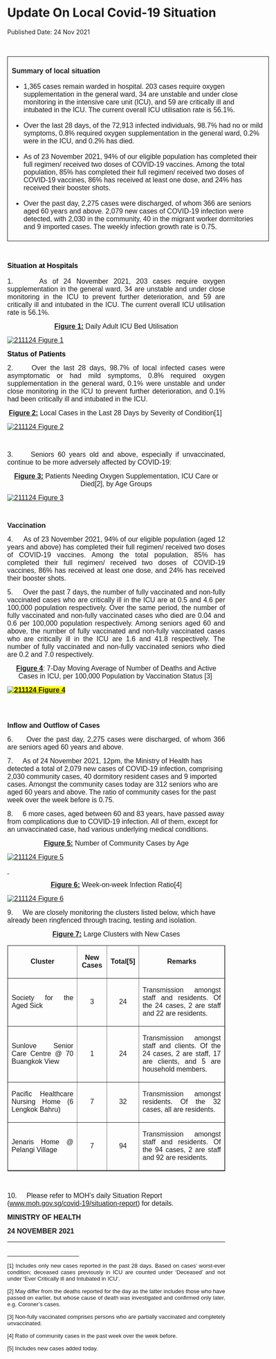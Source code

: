 <html>
    <meta http-equiv="Content-Type" content="text/html; charset=utf-8"/>
    <meta charset="utf-8"/>
    <title>Update On Local Covid-19 Situation</title>
    <body><h1>Update On Local Covid-19 Situation</h1>
    <p>Published Date: 24 Nov 2021</p> <div style="text-align: justify;"> <p align="center" style="margin-left: 0in; text-align: center;"><span style="font-family: Arial; font-size: 16px;">&nbsp;</span></p> <table border="1" cellspacing="0" cellpadding="0" width="605" style="width: 454pt; border: none;"> <tbody><tr> <td width="605" valign="top" style="width: 454pt; padding: 5.75pt 0.1in; border-style: solid; border-width: 1pt; text-align: left;"> <p style="text-align: justify;"><span style="font-family: Arial; font-size: 16px;"><strong>Summary of local situation </strong></span></p> <p style="text-align: justify;"><span style="font-family: Arial; font-size: 16px;"></span></p> <ul style="list-style-type: disc;"><li><span style="font-family: Arial; font-size: 16px;">1,365 cases remain warded in hospital. 203 cases require oxygen supplementation in the general ward, 34 are unstable and under close monitoring in the intensive care unit (ICU), and 59 are critically ill and intubated in the ICU. The current overall ICU utilisation rate is 56.1%. </span><p><span style="font-family: Arial; font-size: 16px;"></span></p></li><li><span style="font-family: Arial; font-size: 16px;">Over the last 28 days, of the 72,913 infected individuals, 98.7% had no or mild symptoms, 0.8% required oxygen supplementation in the general ward, 0.2% were in the ICU, and 0.2% has died. </span><p><span style="font-family: Arial; font-size: 16px;"></span></p></li><li><span style="font-family: Arial; font-size: 16px;">As of 23 November 2021, 94% of our eligible population has completed their full regimen/ received two doses of COVID-19 vaccines. Among the total population, 85% has completed their full regimen/ received two doses of COVID-19 vaccines, 86% has received at least one dose, and 24% has received their booster shots. </span><p><span style="font-family: Arial; font-size: 16px;"></span></p></li><li><span style="font-family: Arial; font-size: 16px;">Over the past day, </span><span style="font-family: Arial; font-size: 16px;">2,275 cases were discharged, of whom 366 are seniors aged 60 years and above. 2,079 new cases of COVID-19 infection were detected, with 2,030 in the community, 40 in the migrant worker dormitories and 9 imported cases. The weekly infection growth rate is 0.75. </span></li></ul> </td> </tr> </tbody></table> <p><span style="font-family: Arial; font-size: 16px;"><strong>&nbsp;</strong></span></p> <h2 style="margin-top: 0in; text-align: justify;"><strong style="font-family: Arial; font-size: 16px;"><span style="color: windowtext;">Situation at Hospitals</span></strong><br></h2> <p><span style="font-family: Arial; font-size: 16px;"><span><span>1.&nbsp; &nbsp; &nbsp;</span></span></span><span style="font-family: Arial; font-size: 16px;">As of 24 November 2021, 203 cases require oxygen supplementation in the general ward, 34 are unstable and under close monitoring in the ICU to prevent further deterioration, and 59 are critically ill and intubated in the ICU. The current overall ICU utilisation rate is 56.1%.</span></p><p style="text-align: center;"><span style="font-family: Arial; font-size: 16px;"><strong><u>Figure 1:</u></strong></span><span style="font-family: Arial; font-size: 16px;"> Daily Adult ICU Bed Utilisation</span><br></p><p><p><span style="font-family: Arial; font-size: 16px;"><a href="/images/librariesprovider5/covid-19-chart-(pr)/211124-figure-1.png?sfvrsn=696fedff_0"><img src="/images/librariesprovider5/covid-19-chart-(pr)/211124-figure-1.png?sfvrsn=696fedff_0" data-displaymode="Original" alt="211124 Figure 1" title="211124 Figure 1" data-openoriginalimageonclick="true"></a></span></p><p><strong style="font-family: Arial; font-size: 16px;"><span style="color: windowtext;">Status of Patients</span></strong><br></p><p><span style="font-family: Arial; font-size: 16px;"><span><span>2.&nbsp; &nbsp; &nbsp;</span></span></span><span style="font-family: Arial; font-size: 16px;">Over the last 28 days, 98.7% of local infected cases were asymptomatic or had mild symptoms, 0.8% required oxygen supplementation in the general ward, 0.1% were unstable and under close monitoring in the ICU to prevent further deterioration</span><span style="font-family: Arial; font-size: 16px;">, </span><span style="font-family: Arial; font-size: 16px;">and 0.1% had been critically ill and intubated in the ICU.</span></p><p style="text-align: center;"><span style="font-family: Arial; font-size: 16px;"><strong><u>Figure 2:</u></strong></span><span style="font-family: Arial; font-size: 16px;"> Local Cases in the Last 28 Days by Severity of Condition[1]</span><span style="font-family: Arial; font-size: 16px;">&nbsp;</span><br></p></p><p><p><span style="font-family: Arial; font-size: 16px;"><a href="/images/librariesprovider5/covid-19-chart-(pr)/211124-figure-2.png?sfvrsn=d39b8464_0"><img src="/images/librariesprovider5/covid-19-chart-(pr)/211124-figure-2.png?sfvrsn=d39b8464_0" data-displaymode="Original" alt="211124 Figure 2" title="211124 Figure 2" data-openoriginalimageonclick="true"></a></span></p><p><span style="font-family: Arial; font-size: 16px;"><span>&nbsp;</span></span></p><p><span style="font-family: Arial; font-size: 16px;">3.&nbsp; &nbsp; &nbsp;</span><span style="font-family: Arial; font-size: 16px;">Seniors 60 years old and above, especially if unvaccinated, continue to be more adversely affected by COVID-19:</span></p><p style="text-align: center;"><span style="font-family: Arial; font-size: 16px;"><strong><u>Figure 3:</u></strong></span><span style="font-family: Arial; font-size: 16px;"> Patients Needing Oxygen Supplementation, ICU Care or Died[2]</span><span style="font-family: Arial; font-size: 16px;">, by Age Groups</span><br></p></p><p><p><span style="font-family: Arial; font-size: 16px;"><a href="/images/librariesprovider5/covid-19-chart-(pr)/211124-figure-3.png?sfvrsn=2fd33936_0"><img src="/images/librariesprovider5/covid-19-chart-(pr)/211124-figure-3.png?sfvrsn=2fd33936_0" data-displaymode="Original" alt="211124 Figure 3" title="211124 Figure 3" data-openoriginalimageonclick="true"></a></span></p><p><span style="font-family: Arial; font-size: 16px;"><span>&nbsp;</span></span></p><p><strong style="font-family: Arial; font-size: 16px;">Vaccination</strong><br></p><p><span style="font-family: Arial; font-size: 16px;"><span><span>4.&nbsp; &nbsp; &nbsp;</span></span></span><span style="font-family: Arial; font-size: 16px;">As of 23 November 2021, 94% of our eligible population (aged 12 years and above) has completed their full regimen/ received two doses of COVID-19 vaccines. Among the total population, 85% has completed their full regimen/ received two doses of COVID-19 vaccines, 86% has received at least one dose, and 24% has received their booster shots.</span></p></p><p><p><span style="font-family: Arial; font-size: 16px;"><span>5.&nbsp; &nbsp; &nbsp;</span></span><span style="font-family: Arial; font-size: 16px;">Over the past 7 days, the number of fully vaccinated and non-fully vaccinated cases who are critically ill in the ICU are at 0.5 and 4.6 per 100,000 population respectively. Over the same period, the number of fully vaccinated and non-fully vaccinated cases who died are 0.04 and 0.6 per 100,000 population respectively. Among seniors aged 60 and above, the number of fully vaccinated and non-fully vaccinated cases who are critically ill in the ICU are 1.6 and 41.8 respectively. The number of fully vaccinated and non-fully vaccinated seniors who died are 0.2 and 7.0 respectively.</span></p></p><p align="center" style="text-align: center;"><span style="font-family: Arial; font-size: 16px;"><strong><u>Figure 4</u></strong></span><span style="font-family: Arial; font-size: 16px;">: 7-Day Moving Average of Number of Deaths and Active Cases in ICU, per 100,000 Population by Vaccination Status [3]</span><span style="font-family: Arial; font-size: 16px;">&nbsp;</span><br></p> <p align="center" style="text-align: center;"><span style="font-family: Arial; font-size: 16px;"><span> </span></span></p> <p style="text-align: justify;"><span style="font-family: Arial; font-size: 16px;"><span><strong><u><span style="background: yellow;"><span style="text-decoration: none;"><a href="/images/librariesprovider5/covid-19-chart-(pr)/211124-figure-4.png?sfvrsn=d1b0be5b_0"><img src="/images/librariesprovider5/covid-19-chart-(pr)/211124-figure-4.png?sfvrsn=d1b0be5b_0" data-displaymode="Original" alt="211124 Figure 4" title="211124 Figure 4" data-openoriginalimageonclick="true"></a></span></span></u></strong></span></span></p> </div><p style="text-align: justify;"><span style="font-family: Arial; font-size: 16px;"> <br clear="all"> <br clear="all">  </span></p><p style="margin-bottom: 8pt; text-align: justify;"><strong style="font-family: Arial; font-size: 16px;">Inflow and Outflow of Cases</strong><br></p> <p style="margin-left: 0in; text-align: justify;"><span style="font-family: Arial; font-size: 16px;"><span>6.&nbsp; &nbsp; &nbsp;</span></span><span style="font-family: Arial; font-size: 16px;">Over the past day, 2,275 cases were discharged, of whom 366 are seniors aged 60 years and above.</span></p><p style="text-align: justify;"><p><span style="font-family: Arial; font-size: 16px;"><span>7.&nbsp; &nbsp; &nbsp;</span></span><span style="font-family: Arial; font-size: 16px;">As of 24 November 2021, 12pm, the Ministry of Health has detected a total of 2,079 new cases of COVID-19 infection, comprising 2,030 community cases, 40 dormitory resident cases and 9 imported cases. Amongst the community cases today are 312 seniors who are aged 60 years and above. The ratio of community cases for the past week over the week before is 0.75.</span></p></p><p style="text-align: justify;"><p><span style="font-family: Arial; font-size: 16px;"><span>8.&nbsp; &nbsp; &nbsp;</span></span><span style="font-family: Arial; font-size: 16px;">6 </span><span style="font-family: Arial; font-size: 16px;">more cases, aged between 60 and 83 years, have passed away from complications due to COVID-19 infection. All of them, except for an unvaccinated case, had various underlying medical conditions.</span></p><p style="text-align: center;"><span style="font-family: Arial; font-size: 16px;"><strong><u>Figure 5:</u></strong></span><span style="font-family: Arial; font-size: 16px;"> Number of Community Cases by Age</span><br></p></p><p style="text-align: justify;"><p><span style="font-family: Arial; font-size: 16px;"><a href="/images/librariesprovider5/covid-19-chart-(pr)/211124-figure-5.png?sfvrsn=e1aa59d5_0"><img src="/images/librariesprovider5/covid-19-chart-(pr)/211124-figure-5.png?sfvrsn=e1aa59d5_0" data-displaymode="Original" alt="211124 Figure 5" title="211124 Figure 5" data-openoriginalimageonclick="true"></a></span></p><p><span style="font-family: Arial; font-size: 16px;"><span><strong><u><span style="text-decoration: none;">&nbsp;</span></u></strong></span></span></p><p style="text-align: center;"><span style="font-family: Arial; font-size: 16px;"><strong><u>Figure 6:</u></strong></span><span style="font-family: Arial; font-size: 16px;"> Week-on-week Infection Ratio[4]</span><br></p><p><span style="font-family: Arial; font-size: 16px;"><a href="/images/librariesprovider5/covid-19-chart-(pr)/211124-figure-6.png?sfvrsn=b69424_0"><img src="/images/librariesprovider5/covid-19-chart-(pr)/211124-figure-6.png?sfvrsn=b69424_0" data-displaymode="Original" alt="211124 Figure 6" title="211124 Figure 6" data-openoriginalimageonclick="true"></a></span></p><p><span style="font-family: Arial; font-size: 16px;"><span>9.&nbsp; &nbsp; &nbsp;</span></span><span style="font-family: Arial; font-size: 16px;">We are closely monitoring the clusters listed below, which have already been ringfenced through tracing, testing and isolation.</span></p><p style="text-align: center;"><span style="font-family: Arial; font-size: 16px;"><strong><u>Figure 7:</u></strong></span><span style="font-family: Arial; font-size: 16px;"> Large Clusters with New Cases</span><br></p></p><table border="1" cellspacing="0" cellpadding="0" width="606"> <thead> <tr> <td width="215" style="text-align: justify;"> <p align="center"><span style="font-size: 16px; font-family: Arial;"><strong>Cluster</strong></span></p> </td> <td width="58" style="text-align: justify;"> <p align="center"><span style="font-size: 16px; font-family: Arial;"><strong>New Cases</strong></span></p> </td> <td width="57" style="text-align: justify;"> <p align="center"><span style="font-size: 16px; font-family: Arial;"><strong>Total[5]</strong></span></p> </td> <td width="276" style="text-align: justify;"> <p align="center"><span style="font-size: 16px; font-family: Arial;"><strong>Remarks</strong></span></p> </td> </tr> </thead> <tbody><tr> <td width="215" style="text-align: justify;"> <p><span style="font-size: 16px; font-family: Arial;">Society for the Aged Sick</span></p> </td> <td width="58" style="text-align: justify;"> <p align="center"><span style="font-size: 16px; font-family: Arial;">3</span></p> </td> <td width="57" style="text-align: justify;"> <p align="center"><span style="font-size: 16px; font-family: Arial;">24</span></p> </td> <td width="276" style="text-align: justify;"> <p><span style="font-size: 16px; font-family: Arial;">Transmission amongst staff and residents. Of the 24 cases, 2 are staff and 22 are residents.</span></p> </td> </tr> <tr> <td width="215" style="text-align: justify;"> <p><span style="font-size: 16px; font-family: Arial;">Sunlove Senior Care Centre @ 70 Buangkok View</span></p> </td> <td width="58" style="text-align: justify;"> <p align="center"><span style="font-size: 16px; font-family: Arial;">1</span></p> </td> <td width="57" style="text-align: justify;"> <p align="center"><span style="font-size: 16px; font-family: Arial;">24</span></p> </td> <td width="276" style="text-align: justify;"> <p><span style="font-size: 16px; font-family: Arial;">Transmission amongst staff and clients. Of the 24 cases, 2 are staff, 17 are clients, and 5 are household members.</span></p> </td> </tr> <tr> <td width="215" style="text-align: justify;"> <p><span style="font-size: 16px; font-family: Arial;">Pacific Healthcare Nursing Home (6 Lengkok Bahru) </span></p> </td> <td width="58" style="text-align: justify;"> <p align="center"><span style="font-size: 16px; font-family: Arial;">7</span></p> </td> <td width="57" style="text-align: justify;"> <p align="center"><span style="font-size: 16px; font-family: Arial;">32</span></p> </td> <td width="276" style="text-align: justify;"> <p><span style="font-size: 16px; font-family: Arial;">Transmission amongst residents. Of the 32 cases, all are residents. </span></p> </td> </tr> <tr> <td width="215" style="text-align: justify;"> <p><span style="font-size: 16px; font-family: Arial;">Jenaris Home @ Pelangi Village</span></p> </td> <td width="58" style="text-align: justify;"> <p align="center"><span style="font-size: 16px; font-family: Arial;">7</span></p> </td> <td width="57" style="text-align: justify;"> <p align="center"><span style="font-size: 16px; font-family: Arial;">94</span></p> </td> <td width="276" style="text-align: justify;"> <p><span style="font-size: 16px; font-family: Arial;">Transmission amongst staff and residents. Of the 94 cases, 2 are staff and 92 are residents.</span></p> </td> </tr> </tbody></table><div><p style="text-align: justify;"><span style="font-family: Arial; font-size: 16px;">&nbsp;</span></p><p><span style="font-family: Arial; font-size: 16px;">10.&nbsp; &nbsp; &nbsp;</span><span style="font-family: Arial; font-size: 16px;">Please refer to </span><span style="font-family: Arial; font-size: 16px;">MOH’s daily Situation Report</span><span style="font-family: Arial; font-size: 16px;"> </span><span style="font-family: Arial; font-size: 16px;">(</span><a href="http://www.moh.gov.sg/covid-19/situation-report" style="font-family: Arial; font-size: 16px;">www.moh.gov.sg/covid-19/situation-report</a><span style="font-family: Arial; font-size: 16px;">) for details.</span></p></div> <p style="margin-left: 0in; text-align: justify;"><strong style="font-family: Arial; font-size: 16px;">MINISTRY OF HEALTH</strong><br></p><div style="padding: 0in 0in 1pt; border-top: none; border-right: none; border-bottom-width: 1pt; border-bottom-style: solid; border-left: none; text-align: justify;"> <p style="padding: 0in; border: none;"><span style="font-family: Arial; font-size: 16px;"><strong>24 NOVEMBER 2021</strong></span></p> </div> <div style="text-align: justify;"><span style="font-family: Arial; font-size: 16px;"><br clear="all"> </span><hr align="left" size="1" width="33%"> <div id="ftn1"> <p style="text-align: justify;"><span style="font-family: Arial; font-size: 13px;">[1] Includes only new cases reported in the past 28 days. Based on cases’ worst-ever condition; deceased cases previously in ICU are counted under ‘Deceased’ and not under ‘Ever Critically ill and Intubated in ICU’.</span></p> </div> <div id="ftn2"> <p style="text-align: justify;"><span style="font-family: Arial; font-size: 13px;">[2]&nbsp;May differ from the deaths reported for the day as the latter includes those who have passed on earlier, but whose cause of death was investigated and confirmed only later, e.g. Coroner’s cases.</span></p> </div> <div id="ftn3"> <p style="text-align: justify;"><span style="font-family: Arial; font-size: 13px;">[3] Non-fully vaccinated comprises persons who are partially vaccinated and completely unvaccinated.</span></p> </div> <div id="ftn4"> <p><span style="font-family: Arial; font-size: 13px;">[4]&nbsp;Ratio of community cases in the past week over the week before.</span></p> </div> <div id="ftn5"> <p><span style="font-family: Arial; font-size: 13px;">[5]&nbsp;Includes new cases added today.</span></p> </div> </div></body>
</html>